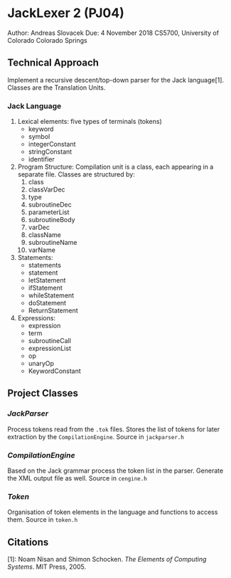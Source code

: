 # JackLexer 2 (PJ04)
Author: Andreas Slovacek
Due:    4 November 2018
CS5700, University of Colorado Colorado Springs



## Technical Approach

Implement a recursive descent/top-down parser for the Jack language[1].  Classes are the Translation Units.

### Jack Language
1. Lexical elements: five types of terminals (tokens)
    - keyword
    - symbol
    - integerConstant
    - stringConstant
    - identifier
2. Program Structure: Compilation unit is a class, each appearing in a separate file.  Classes are structured by:
    1. class
    2. classVarDec
    3. type
    4. subroutineDec
    5. parameterList
    6. subroutineBody
    7. varDec
    8. className
    9. subroutineName
    10. varName
3. Statements:
    - statements
    - statement
    - letStatement
    - ifStatement
    - whileStatement
    - doStatement
    - ReturnStatement
4. Expressions:
    - expression
    - term
    - subroutineCall
    - expressionList
    - op
    - unaryOp
    - KeywordConstant



## Project Classes

### *_JackParser_*
Process tokens read from the `.tok` files.  Stores the list of tokens for later extraction by the `CompilationEngine`. Source in `jackparser.h`


### *_CompilationEngine_*
Based on the Jack grammar process the token list in the parser.  Generate the XML output file as well. Source in `cengine.h`

### *_Token_*
Organisation of token elements in the language and functions to access them.  Source in `token.h`








## Citations
[1]: Noam Nisan and Shimon Schocken. _The Elements of Computing Systems_. MIT Press, 2005.  
